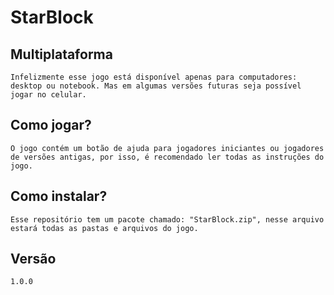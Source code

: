 # StarBlock

## Multiplataforma

`Infelizmente esse jogo está disponível apenas para computadores: desktop ou notebook. Mas em algumas versões futuras seja possível jogar no celular.`

## Como jogar?

`O jogo contém um botão de ajuda para jogadores iniciantes ou jogadores de versões antigas, por isso, é recomendado ler todas as instruções do jogo.`

## Como instalar?

`Esse repositório tem um pacote chamado: "StarBlock.zip", nesse arquivo estará todas as pastas e arquivos do jogo.`

## Versão

`1.0.0`